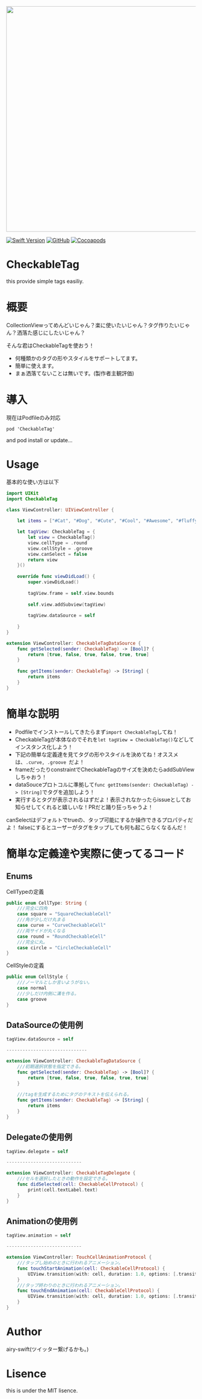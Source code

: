 
<img src="https://user-images.githubusercontent.com/61507019/76700182-6f182f80-66f8-11ea-90a2-89919979ee30.jpg" width="600">


[![Swift Version](https://img.shields.io/badge/Swift-5-F16D39.svg)](https://developer.apple.com/swift)
[![GitHub](https://img.shields.io/github/license/mashape/apistatus.svg)](https://github.com/airy-swift/CheckableTag)
[![Cocoapods](https://img.shields.io/cocoapods/v/CheckableTag.svg)](https://github.com/airy-swift/CheckableTag)

# CheckableTag
this provide simple tags easiliy.

# 概要
CollectionViewってめんどいじゃん？楽に使いたいじゃん？タグ作りたいじゃん？洒落た感じにしたいじゃん？

そんな君はCheckableTagを使おう！

- 何種類かのタグの形やスタイルをサポートしてます。
- 簡単に使えます。
- まぁ洒落てないことは無いです。(製作者主観評価)


# 導入
現在はPodfileのみ対応
```
pod 'CheckableTag'
```
and pod install or update...

# Usage
基本的な使い方は以下
```swift
import UIKit
import CheckableTag

class ViewController: UIViewController {
    
    let items = ["#Cat", "#Dog", "#Cute", "#Cool", "#Awesome", "#fluffy"]

    let tagView: CheckableTag = {
        let view = CheckableTag()
        view.cellType = .round
        view.cellStyle = .groove
        view.canSelect = false
        return view
    }()
    
    override func viewDidLoad() {
        super.viewDidLoad()
        
        tagView.frame = self.view.bounds
        
        self.view.addSubview(tagView)
        
        tagView.dataSource = self
        
    }
}

extension ViewController: CheckableTagDataSource {
    func getSelected(sender: CheckableTag) -> [Bool]? {
        return [true, false, true, false, true, true]
    }
    
    func getItems(sender: CheckableTag) -> [String] {
        return items
    }
}
```

# 簡単な説明
- Podfileでインストールしてきたらまず``` import CheckableTag ```してね！
- CheckableTagが本体なのでそれを``` let tagView = CheckableTag() ```などしてインスタンス化しよう！
- 下記の簡単な定義達を見てタグの形やスタイルを決めてね！オススメは、```.curve, .groove ```だよ！
- frameだったりconstraintでCheckableTagのサイズを決めたらaddSubViewしちゃおう！
- dataSouceプロトコルに準拠して``` func getItems(sender: CheckableTag) -> [String] ```でタグを追加しよう！
- 実行するとタグが表示されるはずだよ！表示されなかったらissueとしてお知らせしてくれると嬉しいな！PRだと踊り狂っちゃうよ！

canSelectはデフォルトでtrueの、タップ可能にするか操作できるプロパティだよ！
falseにするとユーザーがタグをタップしても何も起こらなくなるんだ！

# 簡単な定義達や実際に使ってるコード
## Enums
CellTypeの定義
```swift
public enum CellType: String {
    ///完全に四角
    case square = "SquareCheckableCell"
    ///角が少しだけ丸まる
    case curve = "CurveCheckableCell"
    ///両サイドが丸くなる
    case round = "RoundCheckableCell"
    ///完全に丸。 
    case circle = "CircleCheckableCell"
}
```
CellStyleの定義
```swift
public enum CellStyle {
    ///ノーマルとしか言いようがない。
    case normal
    ///少しだけ内側に溝を作る。
    case groove
}
```

## DataSourceの使用例
```swift
tagView.dataSource = self

------------------------------

extension ViewController: CheckableTagDataSource {
    ///初期選択状態を指定できる。
    func getSelected(sender: CheckableTag) -> [Bool]? {
        return [true, false, true, false, true, true]
    }
    
    ///tagを生成するためにタグのテキストを伝えられる。
    func getItems(sender: CheckableTag) -> [String] {
        return items
    }
}
```
## Delegateの使用例
```swift
tagView.delegate = self

----------------------------

extension ViewController: CheckableTagDelegate {
    ///セルを選択したときの動作を設定できる。
    func didSelected(cell: CheckableCellProtocol) {
        print(cell.textLabel.text)
    }
}
```

## Animationの使用例
```swift
tagView.animation = self

----------------------------

extension ViewController: TouchCellAnimationProtocol {
    ///タップし始めのときに行われるアニメーション。
    func touchStartAnimation(cell: CheckableCellProtocol) {
        UIView.transition(with: cell, duration: 1.0, options: [.transitionFlipFromTop], animations: nil, completion: nil)
    }
    ///タップ終わりのときに行われるアニメーション。
    func touchEndAnimation(cell: CheckableCellProtocol) {
        UIView.transition(with: cell, duration: 1.0, options: [.transitionFlipFromBottom], animations: nil, completion: nil)
    }
}

```

# Author
airy-swift(ツイッター繋げるかも。)

# Lisence
this is under the MIT lisence.








